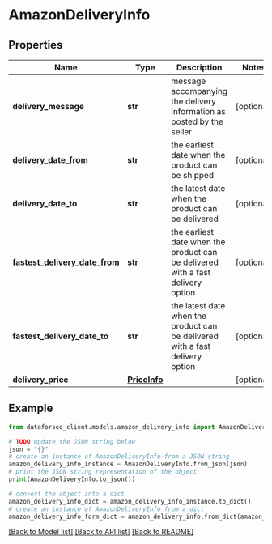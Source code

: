 # AmazonDeliveryInfo


## Properties

Name | Type | Description | Notes
------------ | ------------- | ------------- | -------------
**delivery_message** | **str** | message accompanying the delivery information as posted by the seller | [optional] 
**delivery_date_from** | **str** | the earliest date when the product can be shipped | [optional] 
**delivery_date_to** | **str** | the latest date when the product can be delivered | [optional] 
**fastest_delivery_date_from** | **str** | the earliest date when the product can be delivered with a fast delivery option | [optional] 
**fastest_delivery_date_to** | **str** | the latest date when the product can be delivered with a fast delivery option | [optional] 
**delivery_price** | [**PriceInfo**](PriceInfo.md) |  | [optional] 

## Example

```python
from dataforseo_client.models.amazon_delivery_info import AmazonDeliveryInfo

# TODO update the JSON string below
json = "{}"
# create an instance of AmazonDeliveryInfo from a JSON string
amazon_delivery_info_instance = AmazonDeliveryInfo.from_json(json)
# print the JSON string representation of the object
print(AmazonDeliveryInfo.to_json())

# convert the object into a dict
amazon_delivery_info_dict = amazon_delivery_info_instance.to_dict()
# create an instance of AmazonDeliveryInfo from a dict
amazon_delivery_info_form_dict = amazon_delivery_info.from_dict(amazon_delivery_info_dict)
```
[[Back to Model list]](../README.md#documentation-for-models) [[Back to API list]](../README.md#documentation-for-api-endpoints) [[Back to README]](../README.md)


